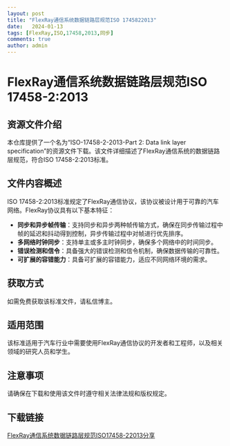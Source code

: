 ```yaml
---
layout: post
title: "FlexRay通信系统数据链路层规范ISO 1745822013"
date:   2024-01-13
tags: [FlexRay,ISO,17458,2013,同步]
comments: true
author: admin
---
```

# FlexRay通信系统数据链路层规范ISO 17458-2:2013

## 资源文件介绍

本仓库提供了一个名为“ISO-17458-2-2013-Part 2: Data link layer specification”的资源文件下载。该文件详细描述了FlexRay通信系统的数据链路层规范，符合ISO 17458-2:2013标准。

## 文件内容概述

ISO 17458-2:2013标准规定了FlexRay通信协议，该协议被设计用于可靠的汽车网络。FlexRay协议具有以下基本特征：

- **同步和异步帧传输**：支持同步和异步两种帧传输方式，确保在同步传输过程中帧的延迟和抖动得到控制，异步传输过程中对帧进行优先排序。
- **多网络时钟同步**：支持单主或多主时钟同步，确保多个网络中的时间同步。
- **错误检测和信令**：具备强大的错误检测和信令机制，确保数据传输的可靠性。
- **可扩展的容错能力**：具备可扩展的容错能力，适应不同网络环境的需求。

## 获取方式

如需免费获取该标准文件，请私信博主。

## 适用范围

该标准适用于汽车行业中需要使用FlexRay通信协议的开发者和工程师，以及相关领域的研究人员和学生。

## 注意事项

请确保在下载和使用该文件时遵守相关法律法规和版权规定。

## 下载链接

[FlexRay通信系统数据链路层规范ISO17458-22013分享](https://pan.quark.cn/s/ab8ed8e03e01)